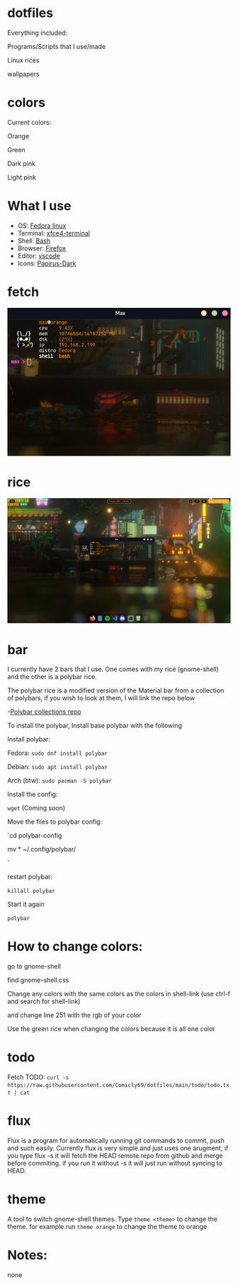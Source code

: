 # dotfiles


Everything included:

Programs/Scripts that I use/made

Linux rices

wallpapers

# colors

Current colors:

Orange

Green

Dark pink

Light pink

# What I use

- OS: [Fedora linux](https://fedoraproject.org)
- Terminal: [xfce4-terminal](https://www.xfce.org)
- Shell: [Bash](https://www.gnu.org/software/bash/)
- Browser: [Firefox](https://www.mozilla.org/en-CA/firefox/products/)
- Editor: [vscode](https://code.visualstudio.com)
- Icons: [Papirus-Dark](https://github.com/PapirusDevelopmentTeam/papirus-icon-theme)

# fetch 

![Fetch](https://github.com/Comicly69/dotfiles/blob/main/assets/terminal.png)

# rice
![Image](https://raw.githubusercontent.com/Comicly69/dotfiles/main/assets/screen.png)

# bar
I currently have 2 bars that I use. One comes with my rice (gnome-shell) and the other is a polybar rice. 

The polybar rice is a modified version of the Material bar from a collection of polybars, if you wish to look at them, I will link the repo below

-[Polybar collections repo](https://github.com/Murzchnvok/polybar-collection)

To install the polybar, Install base polybar with the following

Install polybar:

Fedora: `sudo dnf install polybar`

Debian: `sudo apt install polybar`

Arch (btw): `sudo pacman -S polybar`


Install the config:

`wget` (Coming soon)


Move the files to polybar config:

`cd polybar-config

mv * ~/.config/polybar/

`


restart polybar:

`killall polybar`


Start it again

`polybar`

# How to change colors:

go to gnome-shell

find gnome-shell.css

Change any colors with the same colors as the colors in shell-link (use ctrl-f and search for shell-link)

and change line 251 with the rgb of your color

Use the green rice when changing the colors because it is all one color

# todo

Fetch TODO: `curl -s https://raw.githubusercontent.com/Comicly69/dotfiles/main/todo/todo.txt | cat`

# flux

Flux is a program for automatically running git commands to commit, push and such easily. Currently flux is very simple and just uses one arugment, if you type flux -s it will fetch the HEAD remote repo
from github and merge before commiting. if you run it without -s it will just run without syncing to HEAD.

# theme

A tool to switch gnome-shell themes. Type `theme <theme>` to change the theme. for example run `theme orange` to change the theme to orange

# Notes:

none 
